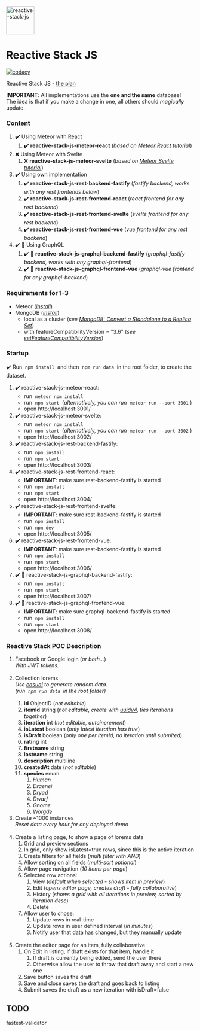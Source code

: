 <a href="https://reactive-stack-js.github.io/reactive-stack-js/">
  <img alt="reactive-stack-js" src="https://avatars0.githubusercontent.com/u/72337471?s=75" width="75">
</a>

# Reactive Stack JS
[![codacy](https://img.shields.io/codacy/grade/4c600ced52d34f98ab093ee6d51e1c70.svg)](https://www.codacy.com/project/cope/reactive-stack/dashboard)

Reactive Stack JS - [the plan](https://docs.google.com/document/d/19zDe5Ee3U8-Q_3z7_SQ7xuOmcqVtCfU2Of8-Slk2nxQ)

__IMPORTANT__: All implementations use the __one and the same__ database!<br/>
The idea is that if you make a change in one, all others should _magically_ update.

### Content

1. :heavy_check_mark: Using Meteor with React
	1. :heavy_check_mark: __reactive-stack-js-meteor-react__ (_based on [Meteor React tutorial](https://www.meteor.com/tutorials/react/creating-an-app)_)
2. :x: Using Meteor with Svelte
	1. :x: __reactive-stack-js-meteor-svelte__ (_based on [Meteor Svelte tutorial](https://www.meteor.com/tutorials/svelte/creating-an-app)_)
3. :heavy_check_mark: Using own implementation
	1. :heavy_check_mark: __reactive-stack-js-rest-backend-fastify__ (_fastify backend, works with any rest frontends below_)
	2. :heavy_check_mark: __reactive-stack-js-rest-frontend-react__ (_react frontend for any rest backend_)
	3. :heavy_check_mark: __reactive-stack-js-rest-frontend-svelte__ (_svelte frontend for any rest backend_)
	3. :heavy_check_mark: __reactive-stack-js-rest-frontend-vue__ (_vue frontend for any rest backend_)
4. :heavy_check_mark: :construction: Using GraphQL
	1. :heavy_check_mark: :construction: __reactive-stack-js-graphql-backend-fastify__ (_graphql-fastify backend, works with any graphql-frontend_)
	2. :heavy_check_mark: :construction: __reactive-stack-js-graphql-frontend-vue__ (_graphql-vue frontend for any graphql-backend_)

### Requirements for 1-3

* Meteor (_[install](https://www.meteor.com/install)_)
* MongoDB (_[install](https://docs.mongodb.com/manual/installation/#mongodb-community-edition-installation-tutorials)_)
	* local as a cluster (_see [MongoDB: Convert a Standalone to a Replica Set](https://docs.mongodb.com/manual/tutorial/convert-standalone-to-replica-set/)_)
	* with featureCompatibilityVersion = "3.6" (_see [setFeatureCompatibilityVersion](https://docs.mongodb.com/manual/reference/command/setFeatureCompatibilityVersion/)_)

### Startup
:heavy_check_mark: Run &nbsp;`npm install`&nbsp; and then &nbsp;`npm run data`&nbsp; in the root folder, to create the dataset.

1. :heavy_check_mark: reactive-stack-js-meteor-react:
	* run &nbsp;`meteor npm install`&nbsp;
	* run &nbsp;`npm start`&nbsp;   (_alternatively, you can run_ &nbsp;`meteor run --port 3001`&nbsp;)
	* open http://localhost:3001/
2. :heavy_check_mark: reactive-stack-js-meteor-svelte:
	* run &nbsp;`meteor npm install`&nbsp;
	* run &nbsp;`npm start`&nbsp;   (_alternatively, you can run_ &nbsp;`meteor run --port 3002`&nbsp;)
	* open http://localhost:3002/
3. :heavy_check_mark: reactive-stack-js-rest-backend-fastify:
	* run &nbsp;`npm install`&nbsp;
	* run &nbsp;`npm start`&nbsp;
	* open http://localhost:3003/
4. :heavy_check_mark: reactive-stack-js-rest-frontend-react:
	* __IMPORTANT__: make sure rest-backend-fastify is started
	* run &nbsp;`npm install`&nbsp;
	* run &nbsp;`npm start`&nbsp;
	* open http://localhost:3004/
5. :heavy_check_mark: reactive-stack-js-rest-frontend-svelte:
	* __IMPORTANT__: make sure rest-backend-fastify is started
	* run &nbsp;`npm install`&nbsp;
	* run &nbsp;`npm dev`&nbsp;
	* open http://localhost:3005/
6. :heavy_check_mark: reactive-stack-js-rest-frontend-vue:
	* __IMPORTANT__: make sure rest-backend-fastify is started
	* run &nbsp;`npm install`&nbsp;
	* run &nbsp;`npm start`&nbsp;
	* open http://localhost:3006/
7. :heavy_check_mark: :construction: reactive-stack-js-graphql-backend-fastify:
	* run &nbsp;`npm install`&nbsp;
	* run &nbsp;`npm start`&nbsp;
	* open http://localhost:3007/
8. :heavy_check_mark: :construction: reactive-stack-js-graphql-frontend-vue:
	* __IMPORTANT__: make sure graphql-backend-fastify is started
	* run &nbsp;`npm install`&nbsp;
	* run &nbsp;`npm start`&nbsp;
	* open http://localhost:3008/

### Reactive Stack POC Description

1. Facebook or Google login (_or both…_)<br/>
_With JWT tokens._<br/>&nbsp;
2. Collection lorems<br/>
_Use [casual](https://www.npmjs.com/package/casual) to generate random data._<br/>
_(run &nbsp;`npm run data`&nbsp; in the root folder)_
<br/>&nbsp;
	1. __id__			ObjectID  	(_not editable_)
	2. __itemId__		string		(_not editable, create with [uuidv4](https://github.com/uuidjs/uuid), ties iterations together_)
	3. __iteration__	int			(_not editable, autoincrement_)
	4. __isLatest__		boolean		(_only latest iteration has true_)
	5. __isDraft__		boolean		(_only one per itemId, no iteration until submited_)
	6. __rating__		int
	7. __firstname__	string
	7. __lastname__		string
	8. __description__	multiline
	9. __createdAt__	date		 (_not editable_)
	10. __species__		enum
		1. _Human_
		2. _Draenei_
		3. _Dryad_
		4. _Dwarf_
		5. _Gnome_
		6. _Worgde_
3. Create ~1000 instances<br/>
_Reset data every hour for any deployed demo_<br/>&nbsp;
4. Create a listing page, to show a page of lorems data
	1. Grid and preview sections
	2. In grid, only show isLatest=true rows, since this is the active iteration
	3. Create filters for all fields	(_multi filter with AND_)
	4. Allow sorting on all fields		(_multi-sort optional_)
	5. Allow page navigation			(_10 items per page_)
	6. Selected row actions:
		1. View							(_default when selected - shows item in preview_)
		2. Edit							(_opens editor page, creates draft - fully collaborative_)
		3. History						(_shows a grid with all iterations in preview, sorted by iteration desc_)
		4. Delete
	7. Allow user to chose:
		1. Update rows in real-time
		2. Update rows in user defined interval (_in minutes_)
		3. Notify user that data has changed, but they manually update<br/>&nbsp;
5. Create the editor page for an item, fully collaborative
	1. On Edit in listing, if draft exists for that item, handle it
		1. If draft is currently being edited, send the user there
		2. Otherwise allow the user to throw that draft away and start a new one
	2. Save button saves the draft
	3. Save and close saves the draft and goes back to listing
	4. Submit saves the draft as a new iteration with isDraft=false


## TODO

fastest-validator

